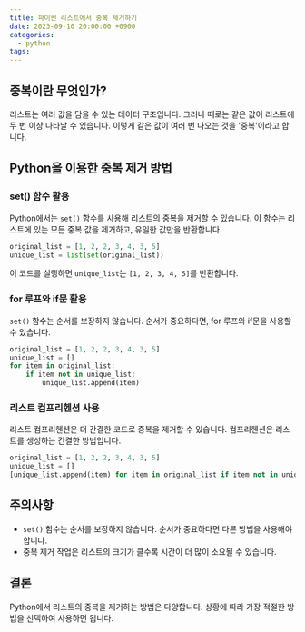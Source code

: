 ```yaml
---
title: 파이썬 리스트에서 중복 제거하기
date: 2023-09-10 20:00:00 +0900
categories:
  - python
tags:
---
```


## 중복이란 무엇인가?

리스트는 여러 값을 담을 수 있는 데이터 구조입니다. 그러나 때로는 같은 값이 리스트에 두 번 이상 나타날 수 있습니다. 이렇게 같은 값이 여러 번 나오는 것을 '중복'이라고 합니다.

## Python을 이용한 중복 제거 방법

### set() 함수 활용

Python에서는 `set()` 함수를 사용해 리스트의 중복을 제거할 수 있습니다. 이 함수는 리스트에 있는 모든 중복 값을 제거하고, 유일한 값만을 반환합니다.

```python
original_list = [1, 2, 2, 3, 4, 3, 5]
unique_list = list(set(original_list))
```

이 코드를 실행하면 `unique_list`는 `[1, 2, 3, 4, 5]`를 반환합니다.

### for 루프와 if문 활용

`set()` 함수는 순서를 보장하지 않습니다. 순서가 중요하다면, for 루프와 if문을 사용할 수 있습니다.

```python
original_list = [1, 2, 2, 3, 4, 3, 5]
unique_list = []
for item in original_list:
    if item not in unique_list:
        unique_list.append(item)
```

### 리스트 컴프리헨션 사용

리스트 컴프리헨션은 더 간결한 코드로 중복을 제거할 수 있습니다. 컴프리헨션은 리스트를 생성하는 간결한 방법입니다.

```python
original_list = [1, 2, 2, 3, 4, 3, 5]
unique_list = []
[unique_list.append(item) for item in original_list if item not in unique_list]
```

## 주의사항

- `set()` 함수는 순서를 보장하지 않습니다. 순서가 중요하다면 다른 방법을 사용해야 합니다.
- 중복 제거 작업은 리스트의 크기가 클수록 시간이 더 많이 소요될 수 있습니다.

## 결론

Python에서 리스트의 중복을 제거하는 방법은 다양합니다. 상황에 따라 가장 적절한 방법을 선택하여 사용하면 됩니다.